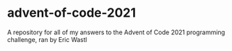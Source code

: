 # advent-of-code-2021
A repository for all of my answers to the Advent of Code 2021 programming challenge, ran by Eric Wastl
